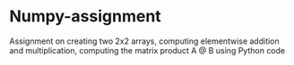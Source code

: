# Numpy-assignment
Assignment on creating two 2x2 arrays, computing elementwise addition and multiplication, computing the matrix product A @ B  using Python code 
